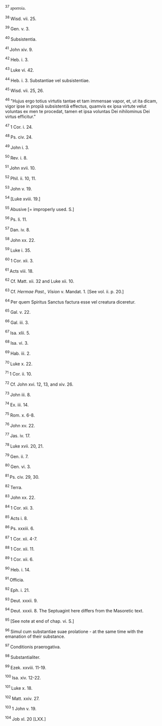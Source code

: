 <body>
 <p><a name="P6300_1132263"></a>
 <sup>37 </sup><font face="SPIonic">aporroia</font>.</p>
 
 <p><a name="P6301_1132309"></a>
 <sup>38 </sup>Wisd. vii. 25. </p>
 
 <p><a name="P6303_1133923"></a>
 <sup>39 </sup>Gen. v. 3.</p>
 
 <p><a name="P6304_1134559"></a>
 <sup>40 </sup>Subsistentia.</p>
 
 <p><a name="P6305_1136461"></a>
 <sup>41 </sup>John xiv. 9.</p>
 
 <p><a name="P6307_1136649"></a>
 <sup>42 </sup>Heb. i. 3.</p>
 
 <p><a name="P6308_1137741"></a>
 <sup>43 </sup>Luke vi. 42.</p>
 
 <p><a name="P6310_1138034"></a>
 <sup>44 </sup>Heb. i. 3. Substantiae vel subsistentiae. </p>
 
 <p><a name="P6312_1141328"></a>
 <sup>45 </sup>Wisd. vii. 25, 26.</p>
 
 <p><a name="P6313_1142488"></a>
 <sup>46 </sup>"Hujus ergo totius virtutis tantae et tam immensae vapor, et, ut ita dicam, vigor ipse in propiâ subsistentiâ effectus, quamvis ex ipsa virtute velut voluntas ex men te procedat, tamen et ipsa voluntas Dei nihilominus Dei virtus efficitur."</p>
 
 <p><a name="P6315_1143930"></a>
 <sup>47 </sup>1 Cor. i. 24. </p>
 
 <p><a name="P6317_1146264"></a>
 <sup>48 </sup>Ps. civ. 24.</p>
 
 <p><a name="P6318_1146385"></a>
 <sup>49 </sup>John i. 3.</p>
 
 <p><a name="P6319_1147219"></a>
 <sup>50 </sup>Rev. i. 8.</p>
 
 <p><a name="P6320_1147643"></a>
 <sup>51 </sup>John xvii. 10.</p>
 
 <p><a name="P6321_1148173"></a>
 <sup>52 </sup>Phil. ii. 10, 11. </p>
 
 <p><a name="P6324_1151692"></a>
 <sup>53 </sup>John v. 19.</p>
 
 <p><a name="P6326_1153226"></a>
 <sup>54 </sup>[Luke xviii. 19.]</p>
 
 <p><a name="P6327_1154382"></a>
 <sup>55 </sup>Abusive [= improperly used. S.] </p>
 
 <p><a name="P6332_1157131"></a>
 <sup>56 </sup>Ps. li. 11.</p>
 
 <p><a name="P6333_1157217"></a>
 <sup>57 </sup>Dan. iv. 8.</p>
 
 <p><a name="P6334_1157464"></a>
 <sup>58 </sup>John xx. 22.</p>
 
 <p><a name="P6335_1157559"></a>
 <sup>59 </sup>Luke i. 35.</p>
 
 <p><a name="P6336_1157659"></a>
 <sup>60 </sup>1 Cor. xii. 3.</p>
 
 <p><a name="P6337_1157787"></a>
 <sup>61 </sup>Acts viii. 18.</p>
 
 <p><a name="P6338_1158471"></a>
 <sup>62 </sup>Cf. Matt. xii. 32 and Luke xii. 10.</p>
 
 <p><a name="P6340_1159285"></a>
 <sup>63 </sup>Cf. <i>Hermae Past., Vision</i> v. Mandat. 1. [See vol. ii. p. 20.]</p>
 
 <p><a name="P6341_1159557"></a>
 <sup>64 </sup>Per quem Spiritus Sanctus factura esse vel creatura diceretur.</p>
 
 <p><a name="P6343_1160502"></a>
 <sup>65 </sup>Gal. v. 22. </p>
 
 <p><a name="P6344_1160597"></a>
 <sup>66 </sup>Gal. iii. 3.</p>
 
 <p><a name="P6345_1160821"></a>
 <sup>67 </sup>Isa. xlii. 5.</p>
 
 <p><a name="P6346_1161197"></a>
 <sup>68 </sup>Isa. vi. 3.</p>
 
 <p><a name="P6347_1161458"></a>
 <sup>69 </sup>Hab. iii. 2.</p>
 
 <p><a name="P6348_1161907"></a>
 <sup>70 </sup>Luke x. 22.</p>
 
 <p><a name="P6349_1162117"></a>
 <sup>71 </sup>1 Cor. ii. 10.</p>
 
 <p><a name="P6350_1162543"></a>
 <sup>72 </sup>Cf. John xvi. 12, 13, and xiv. 26.</p>
 
 <p><a name="P6351_1162823"></a>
 <sup>73 </sup>John iii. 8.</p>
 
 <p><a name="P6354_1165748"></a>
 <sup>74 </sup>Ex. iii. 14. </p>
 
 <p><a name="P6355_1166322"></a>
 <sup>75 </sup>Rom. x. 6-8.</p>
 
 <p><a name="P6356_1166634"></a>
 <sup>76 </sup>John xv. 22.</p>
 
 <p><a name="P6357_1167486"></a>
 <sup>77 </sup>Jas. iv. 17.</p>
 
 <p><a name="P6358_1167752"></a>
 <sup>78 </sup>Luke xvii. 20, 21.</p>
 
 <p><a name="P6359_1167955"></a>
 <sup>79 </sup>Gen. ii. 7.</p>
 
 <p><a name="P6361_1168520"></a>
 <sup>80 </sup>Gen. vi. 3.</p>
 
 <p><a name="P6362_1168851"></a>
 <sup>81 </sup>Ps. civ. 29, 30.</p>
 
 <p><a name="P6363_1169364"></a>
 <sup>82 </sup>Terra.</p>
 
 <p><a name="P6364_1169794"></a>
 <sup>83 </sup>John xx. 22.</p>
 
 <p><a name="P6365_1170415"></a>
 <sup>84 </sup>1 Cor. xii. 3.</p>
 
 <p><a name="P6366_1170595"></a>
 <sup>85 </sup>Acts i. 8. </p>
 
 <p><a name="P6367_1171964"></a>
 <sup>86 </sup>Ps. xxxiii. 6.</p>
 
 <p><a name="P6368_1172939"></a>
 <sup>87 </sup>1 Cor. xii. 4-7.</p>
 
 <p><a name="P6369_1173254"></a>
 <sup>88 </sup>1 Cor. xii. 11.</p>
 
 <p><a name="P6371_1174751"></a>
 <sup>89 </sup>1 Cor. xii. 6. </p>
 
 <p><a name="P6379_1180908"></a>
 <sup>90 </sup>Heb. i. 14.</p>
 
 <p><a name="P6380_1181168"></a>
 <sup>91 </sup>Officia.</p>
 
 <p><a name="P6381_1181409"></a>
 <sup>92 </sup>Eph. i. 21. </p>
 
 <p><a name="P6383_1184104"></a>
 <sup>93 </sup>Deut. xxxii. 9.</p>
 
 <p><a name="P6384_1184348"></a>
 <sup>94 </sup>Deut. xxxii. 8. The Septuagint here differs from the Masoretic text.</p>
 
 <p><a name="P6386_1185196"></a>
 <sup>95 </sup>[See note at end of chap. vi. S.]</p>
 
 <p><a name="P6387_1186232"></a>
 <sup>96 </sup>Simul cum substantiae suae prolatione - at the same time with the emanation of their substance.</p>
 
 <p><a name="P6388_1186569"></a>
 <sup>97 </sup>Conditionis praerogativa.</p>
 
 <p><a name="P6389_1186937"></a>
 <sup>98 </sup>Substantialiter. </p>
 
 <p><a name="P6391_1193148"></a>
 <sup>99 </sup>Ezek. xxviii. 11-19. </p>
 
 <p><a name="P6393_1196685"></a>
 <sup>100 </sup>Isa. xiv. 12-22.</p>
 
 <p><a name="P6394_1197138"></a>
 <sup>101 </sup>Luke x. 18.</p>
 
 <p><a name="P6395_1197422"></a>
 <sup>102 </sup>Matt. xxiv. 27.</p>
 
 <p><a name="P6396_1198287"></a>
 <sup>103 </sup>1 John v. 19.</p>
 
 <p><a name="P6397_1198479"></a>
 <sup>104 </sup>Job xl. 20 [LXX.] </p>
 
 </body>